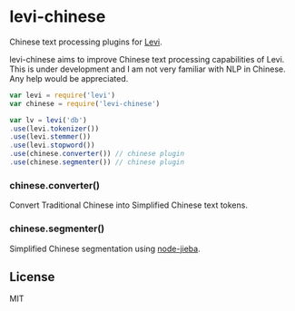 # levi-chinese

Chinese text processing plugins for [Levi](https://github.com/cshum/levi).

levi-chinese aims to improve Chinese text processing capabilities of Levi.
This is under development and I am not very familiar with NLP in Chinese. 
Any help would be appreciated.

```js
var levi = require('levi')
var chinese = require('levi-chinese')

var lv = levi('db')
.use(levi.tokenizer())
.use(levi.stemmer())
.use(levi.stopword())
.use(chinese.converter()) // chinese plugin
.use(chinese.segmenter()) // chinese plugin
```

### chinese.converter()

Convert Traditional Chinese into Simplified Chinese text tokens.

### chinese.segmenter()

Simplified Chinese segmentation using [node-jieba](https://github.com/Tjatse/node-jieba).

## License

MIT
